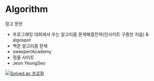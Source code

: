 # Algorithm

참고 문헌 
 - 프로그래밍 대회에서 우는 알고리즘 문제해결전략(인사이트 구종만 지음) & algospot 
 - 백준 알고리즘 문제
 - swexpertAcademy
 - 정올 사이트
- Jeon YeongSeo 


[![Solved.ac
프로필](http://mazassumnida.wtf/api/v2/generate_badge?boj={thproject})](https://solved.ac/{thproject})

